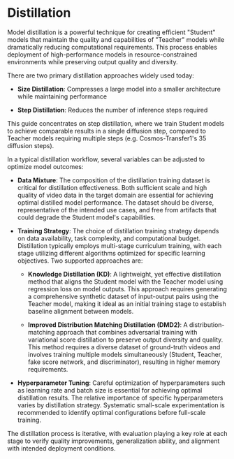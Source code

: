 # Distillation

Model distillation is a powerful technique for creating efficient "Student" models that maintain the quality and capabilities of "Teacher" models while dramatically reducing computational requirements. This process enables deployment of high-performance models in resource-constrained environments while preserving output quality and diversity.

There are two primary distillation approaches widely used today:

- **Size Distillation**: Compresses a large model into a smaller architecture while maintaining performance

- **Step Distillation**: Reduces the number of inference steps required

This guide concentrates on step distillation, where we train Student models to achieve comparable results in a single diffusion step, compared to Teacher models requiring multiple steps (e.g. Cosmos-Transfer1's 35 diffusion steps).

In a typical distillation workflow, several variables can be adjusted to optimize model outcomes:

- **Data Mixture**: The composition of the distillation training dataset is critical for distillation effectiveness. Both sufficient scale and high quality of video data in the target domain are essential for achieving optimal distilled model performance. The dataset should be diverse, representative of the intended use cases, and free from artifacts that could degrade the Student model's capabilities.

- **Training Strategy**: The choice of distillation training strategy depends on data availability, task complexity, and computational budget. Distillation typically employs multi-stage curriculum training, with each stage utilizing different algorithms optimized for specific learning objectives. Two supported approaches are:

    - **Knowledge Distillation (KD)**: A lightweight, yet effective distillation method that aligns the Student model with the Teacher model using regression loss on model outputs. This approach requires generating a comprehensive synthetic dataset of input-output pairs using the Teacher model, making it ideal as an initial training stage to establish baseline alignment between models.

    - **Improved Distribution Matching Distillation (DMD2)**: A distribution-matching approach that combines adversarial training with variational score distillation to preserve output diversity and quality. This method requires a diverse dataset of ground-truth videos and involves training multiple models simultaneously (Student, Teacher, fake score network, and discriminator), resulting in higher memory requirements.

- **Hyperparameter Tuning**: Careful optimization of hyperparameters such as learning rate and batch size is essential for achieving optimal distillation results. The relative importance of specific hyperparameters varies by distillation strategy. Systematic small-scale experimentation is recommended to identify optimal configurations before full-scale training.

The distillation process is iterative, with evaluation playing a key role at each stage to verify quality improvements, generalization ability, and alignment with intended deployment conditions.

